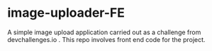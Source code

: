 # image-uploader-FE
A simple image upload application carried out as a challenge from  devchallenges.io . This repo involves front end code for the project.
